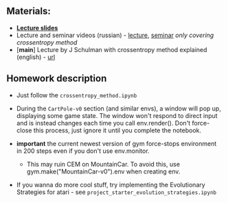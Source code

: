 ## Materials:
* [__Lecture slides__](https://docviewer.yandex.ru/?url=ya-disk-public%3A%2F%2FG3IXcG62RwNUGSSos%2BuGhtgXNfsBjP9RxUtUfgCffIk%3D%3A%2Flecture1.pdf&name=lecture1.pdf&c=58a61ec9256c)
* Lecture and seminar videos (russian) - [lecture](https://yadi.sk/i/5yf_4oGI3EDJhJ), [seminar](https://yadi.sk/i/dPsWYMK13EDJj7) _only covering crossentropy method_
* [__main__] Lecture by J Schulman with crossentropy method explained (english) - [url](https://www.youtube.com/watch?v=aUrX-rP_ss4&list=PLCTc_C7itk-GaAMxmlChrkPnGKtjz8hv1)

## Homework description
* Just follow the `crossentropy_method.ipynb`
* During the `CartPole-v0` section (and similar envs), a window will pop up, displaying some game state. The window won't respond to direct input and is instead changes each time you call env.render(). Don't force-close this process, just ignore it until you complete the notebook.
* __important__ the current newest version of gym force-stops environment in 200 steps even if you don't use env.monitor.
  * This may ruin CEM on MountainCar. To avoid this, use gym.make("MountainCar-v0").env when creating env.

* If you wanna do more cool stuff, try implementing the Evolutionary Strategies for atari - see `project_starter_evolution_strategies.ipynb`
